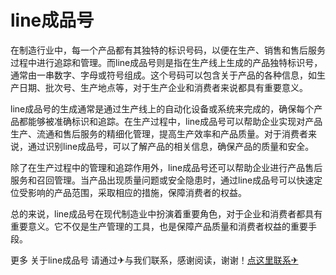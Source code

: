# line成品号

在制造行业中，每一个产品都有其独特的标识号码，以便在生产、销售和售后服务过程中进行追踪和管理。而line成品号则是指在生产线上生成的产品独特标识号，通常由一串数字、字母或符号组成。这个号码可以包含关于产品的各种信息，如生产日期、批次号、生产地点等，对于生产企业和消费者来说都具有重要意义。

line成品号的生成通常是通过生产线上的自动化设备或系统来完成的，确保每个产品都能够被准确标识和追踪。在生产过程中，line成品号可以帮助企业实现对产品生产、流通和售后服务的精细化管理，提高生产效率和产品质量。对于消费者来说，通过识别line成品号，可以了解产品的相关信息，确保产品的质量和安全。

除了在生产过程中的管理和追踪作用外，line成品号还可以帮助企业进行产品售后服务和召回管理。当产品出现质量问题或安全隐患时，通过line成品号可以快速定位受影响的产品范围，采取相应的措施，保障消费者的权益。

总的来说，line成品号在现代制造业中扮演着重要角色，对于企业和消费者都具有重要意义。它不仅是生产管理的工具，也是保障产品质量和消费者权益的重要手段。

更多 关于line成品号 请通过✈与我们联系，感谢阅读，谢谢！[点这里联系✈](https://t.me/sjlmbot)
